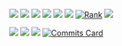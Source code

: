 ![](https://github-readme-stats.vercel.app/api?username=dhodgson615&show_icons=true&theme=tokyonight)
![](https://github-readme-stats.vercel.app/api/top-langs/?username=dhodgson615&theme=tokyonight)
![](https://github-readme-streak-stats.herokuapp.com/?user=dhodgson615&theme=tokyonight)
![](https://github-profile-trophy.vercel.app/?username=dhodgson615&theme=tokyonight)
![](https://github-readme-activity-graph.cyclic.app/graph?username=dhodgson615&theme=tokyo-night)
![](https://raw.githubusercontent.com/dhodgson615/dhodgson615/main/github-metrics.svg)
[![Rank](https://github-profile-summary-cards.vercel.app/api/cards/profile-details?username=dhodgson615&theme=tokyonight)](https://github.com/dhodgson615)
![](https://raw.githubusercontent.com/dhodgson615/dhodgson615/output/github-contribution-grid-snake.svg)

![](https://komarev.com/ghpvc/?username=dhodgson615&label=Profile%20views&color=blue&style=flat)
![](https://img.shields.io/github/followers/dhodgson615?label=Follow&style=social)
![](https://img.shields.io/github/stars/dhodgson615?style=social)
[![Commits Card](https://github-profile-summary-cards.vercel.app/api/cards/productive-time?username=dhodgson615&theme=tokyonight)](https://github.com/dhodgson615)
